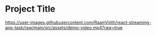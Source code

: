 # Project Title
https://user-images.githubusercontent.com/RaamVijith/react-streaming-app-task/raw/main/src/assets/demo-video.mp4?raw=true
